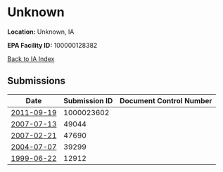 # Unknown

**Location:** Unknown, IA

**EPA Facility ID:** 100000128382

[Back to IA Index](../../index.md)

## Submissions

| Date | Submission ID | Document Control Number |
|------|--------------|-------------------------|
| [2011-09-19](submissions/1000023602.md) | 1000023602 |  |
| [2007-07-13](submissions/49044.md) | 49044 |  |
| [2007-02-21](submissions/47690.md) | 47690 |  |
| [2004-07-07](submissions/39299.md) | 39299 |  |
| [1999-06-22](submissions/12912.md) | 12912 |  |
